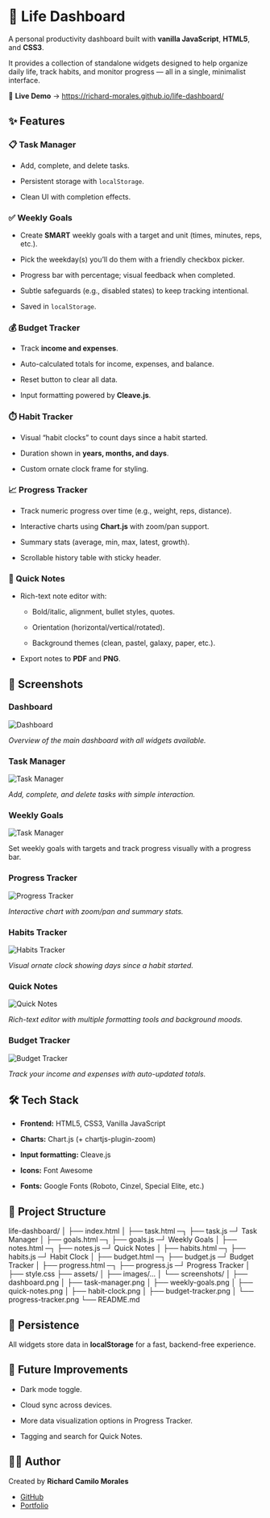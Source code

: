 ﻿# 🌟 Life Dashboard


A personal productivity dashboard built with **vanilla JavaScript**, **HTML5**, and **CSS3**.  

It provides a collection of standalone widgets designed to help organize daily life, track habits, and monitor progress — all in a single, minimalist interface.

🔗 **Live Demo** → https://richard-morales.github.io/life-dashboard/


## ✨ Features

### 📋 Task Manager

-   Add, complete, and delete tasks.
    
-   Persistent storage with `localStorage`.
    
-   Clean UI with completion effects.

### ✅ Weekly Goals

-   Create **SMART** weekly goals with a target and unit (times, minutes, reps, etc.).
    
-   Pick the weekday(s) you’ll do them with a friendly checkbox picker.
    
-   Progress bar with percentage; visual feedback when completed.
    
-   Subtle safeguards (e.g., disabled states) to keep tracking intentional.
    
-   Saved in `localStorage`.


### 💰 Budget Tracker

-   Track **income and expenses**.
    
-   Auto-calculated totals for income, expenses, and balance.
    
-   Reset button to clear all data.
    
-   Input formatting powered by **Cleave.js**.

### ⏱️ Habit Tracker
-   Visual “habit clocks” to count days since a habit started.
    
-   Duration shown in **years, months, and days**.
    
-   Custom ornate clock frame for styling.

### 📈 Progress Tracker
-   Track numeric progress over time (e.g., weight, reps, distance).
    
-   Interactive charts using **Chart.js** with zoom/pan support.
    
-   Summary stats (average, min, max, latest, growth).
    
-   Scrollable history table with sticky header.

### 📝 Quick Notes
-   Rich-text note editor with:
    
    -   Bold/italic, alignment, bullet styles, quotes.
        
    -   Orientation (horizontal/vertical/rotated).
        
    -   Background themes (clean, pastel, galaxy, paper, etc.).
        
-   Export notes to **PDF** and **PNG**.

## 📸 Screenshots

### Dashboard
![Dashboard](assets/screenshots/dashboard.png)

*Overview of the main dashboard with all widgets available.*

### Task Manager
![Task Manager](assets/screenshots/task-manager.png)

*Add, complete, and delete tasks with simple interaction.*

### Weekly Goals
![Task Manager](assets/screenshots/weekly-goals.png)

Set weekly goals with targets and track progress visually with a progress bar.

### Progress Tracker
![Progress Tracker](assets/screenshots/progress-tracker.png)

*Interactive chart with zoom/pan and summary stats.*

### Habits Tracker
![Habits Tracker](assets/screenshots/habits-tracker.png)

*Visual ornate clock showing days since a habit started.*

### Quick Notes
![Quick Notes](assets/screenshots/quick-notes.png)

*Rich-text editor with multiple formatting tools and background moods.*

### Budget Tracker
![Budget Tracker](assets/screenshots/budget-tracker.png)

*Track your income and expenses with auto-updated totals.*


## 🛠️ Tech Stack

-   **Frontend:** HTML5, CSS3, Vanilla JavaScript
    
-   **Charts:** Chart.js (+ chartjs-plugin-zoom)
    
-   **Input formatting:** Cleave.js
    
-   **Icons:** Font Awesome
    
-   **Fonts:** Google Fonts (Roboto, Cinzel, Special Elite, etc.)

## 📂 Project Structure

life-dashboard/
│
├── index.html
│
├── task.html        ─┐
├── task.js          ─┘  Task Manager
│
├── goals.html       ─┐
├── goals.js         ─┘  Weekly Goals
│
├── notes.html       ─┐
├── notes.js         ─┘  Quick Notes
│
├── habits.html      ─┐
├── habits.js        ─┘  Habit Clock
│
├── budget.html      ─┐
├── budget.js        ─┘  Budget Tracker
│
├── progress.html    ─┐
├── progress.js      ─┘  Progress Tracker
│
├── style.css
├── assets/
│   ├── images/...
│   └── screenshots/
│       ├── dashboard.png
│       ├── task-manager.png
│       ├── weekly-goals.png
│       ├── quick-notes.png
│       ├── habit-clock.png
│       ├── budget-tracker.png
│       └── progress-tracker.png
└── README.md

## 💾 Persistence

All widgets store data in **localStorage** for a fast, backend-free experience.

## 🚀 Future Improvements

-   Dark mode toggle.
    
-   Cloud sync across devices.
    
-   More data visualization options in Progress Tracker.
    
-   Tagging and search for Quick Notes.


## 👨‍💻 Author

Created by **Richard Camilo Morales**  

- [GitHub](https://github.com/richard-morales)  
- [Portfolio](https://richard-morales.github.io)  
